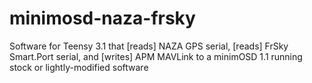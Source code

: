 # minimosd-naza-frsky
Software for Teensy 3.1 that [reads] NAZA GPS serial, [reads] FrSky Smart.Port serial, and [writes] APM MAVLink to a minimOSD 1.1 running stock or lightly-modified software
